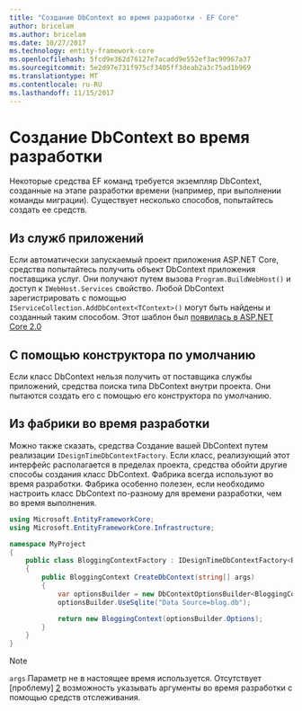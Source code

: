 ```yaml
---
title: "Создание DbContext во время разработки - EF Core"
author: bricelam
ms.author: bricelam
ms.date: 10/27/2017
ms.technology: entity-framework-core
ms.openlocfilehash: 5fcd9e362d76127e7acadd9e552ef3ac90967a37
ms.sourcegitcommit: 5e2d97e731f975cf3405ff3deab2a3c75ad1b969
ms.translationtype: MT
ms.contentlocale: ru-RU
ms.lasthandoff: 11/15/2017
---
```

<a name="design-time-dbcontext-creation"></a>Создание DbContext во время разработки
==============================
Некоторые средства EF команд требуется экземпляр DbContext, созданные на этапе разработки времени (например, при выполнении команды миграции). Существует несколько способов, попытайтесь создать ее средств.

<a name="from-application-services"></a>Из служб приложений
-------------------------
Если автоматически запускаемый проект приложения ASP.NET Core, средства попытайтесь получить объект DbContext приложения поставщика услуг. Они получают путем вызова `Program.BuildWebHost()` и доступ к `IWebHost.Services` свойство. Любой DbContext зарегистрировать с помощью `IServiceCollection.AddDbContext<TContext>()` могут быть найдены и созданный таким способом. Этот шаблон был [появилась в ASP.NET Core 2.0][1]

<a name="using-the-default-constructor"></a>С помощью конструктора по умолчанию
-----------------------------
Если класс DbContext нельзя получить от поставщика службы приложений, средства поиска типа DbContext внутри проекта. Они пытаются создать его с помощью его конструктора по умолчанию.

<a name="from-a-design-time-factory"></a>Из фабрики во время разработки
--------------------------
Можно также сказать, средства Создание вашей DbContext путем реализации `IDesignTimeDbContextFactory`. Если класс, реализующий этот интерфейс располагается в пределах проекта, средства обойти другие способы создания класс DbContext.
Фабрика всегда используют во время разработки. Фабрика особенно полезен, если необходимо настроить класс DbContext по-разному для времени разработки, чем во время выполнения.

``` csharp
using Microsoft.EntityFrameworkCore;
using Microsoft.EntityFrameworkCore.Infrastructure;

namespace MyProject
{
    public class BloggingContextFactory : IDesignTimeDbContextFactory<BloggingContext>
    {
        public BloggingContext CreateDbContext(string[] args)
        {
            var optionsBuilder = new DbContextOptionsBuilder<BloggingContext>();
            optionsBuilder.UseSqlite("Data Source=blog.db");

            return new BloggingContext(optionsBuilder.Options);
        }
    }
}
```

> [!NOTE]
> `args` Параметр не в настоящее время используется. Отсутствует [проблему] [ 2] возможность указывать аргументы во время разработки с помощью средств отслеживания.

  [1]: https://docs.microsoft.com/aspnet/core/migration/1x-to-2x/#update-main-method-in-programcs
  [2]: https://github.com/aspnet/EntityFrameworkCore/issues/8332
